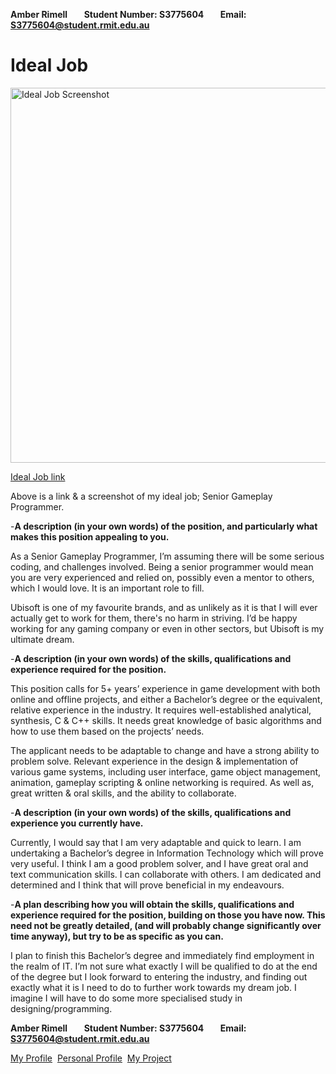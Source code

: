 **Amber Rimell&nbsp;&nbsp;&nbsp;&nbsp;&nbsp;&nbsp;&nbsp;&nbsp;Student Number: S3775604&nbsp;&nbsp;&nbsp;&nbsp;&nbsp;&nbsp;&nbsp;&nbsp;Email: S3775604@student.rmit.edu.au**

# Ideal Job

<img src="https://github.com/Amberrimell/amberrimell.github.io/blob/master/idealjob.png?raw=true" alt="Ideal Job Screenshot" width="600" height="600">

[Ideal Job link](https://www.ubisoft.com/en-US/careers/search.aspx#sr-post-id=743999684505222&is-redirect=true)

Above is a link & a screenshot of my ideal job; Senior Gameplay Programmer.

-**A description (in your own words) of the position, and particularly what makes this position appealing to you.**

As a Senior Gameplay Programmer, I’m assuming there will be some serious coding, and challenges involved. Being a senior programmer would mean you are very experienced and relied on, possibly even a mentor to others, which I would love. It is an important role to fill. 

Ubisoft is one of my favourite brands, and as unlikely as it is that I will ever actually get to work for them, there's no harm in striving. I’d be happy working for any gaming company or even in other sectors, but Ubisoft is my ultimate dream.

-**A description (in your own words) of the skills, qualifications and experience required for the position.**

This position calls for 5+ years’ experience in game development with both online and offline projects, and either a Bachelor’s degree or the equivalent, relative experience in the industry. It requires well-established analytical, synthesis, C & C++ skills. It needs great knowledge of basic algorithms and how to use them based on the projects’ needs. 

The applicant needs to be adaptable to change and have a strong ability to problem solve. Relevant experience in the design & implementation of various game systems, including user interface, game object management, animation, gameplay scripting & online networking is required. As well as, great written & oral skills, and the ability to collaborate.

-**A description (in your own words) of the skills, qualifications and experience you currently have.**

Currently, I would say that I am very adaptable and quick to learn. I am undertaking a Bachelor’s degree in Information Technology which will prove very useful. I think I am a good problem solver, and I have great oral and text communication skills. I can collaborate with others. I am dedicated and determined and I think that will prove beneficial in my endeavours.  

-**A plan describing how you will obtain the skills, qualifications and experience required for the position, building on those you have now. This need not be greatly detailed, (and will probably change significantly over time anyway), but try to be as specific as you can.**

I plan to finish this Bachelor’s degree and immediately find employment in the realm of IT. I’m not sure what exactly I will be qualified to do at the end of the degree but I look forward to entering the industry, and finding out exactly what it is I need to do to further work towards my dream job. I imagine I will have to do some more specialised study in designing/programming.

**Amber Rimell&nbsp;&nbsp;&nbsp;&nbsp;&nbsp;&nbsp;&nbsp;&nbsp;Student Number: S3775604&nbsp;&nbsp;&nbsp;&nbsp;&nbsp;&nbsp;&nbsp;&nbsp;Email: S3775604@student.rmit.edu.au**

[My Profile](https://amberrimell.github.io/introtoitassessment/myprofile) &nbsp;[Personal Profile](https://amberrimell.github.io/introtoitassessment/personalprofile) &nbsp;[My Project](https://amberrimell.github.io/introtoitassessment/myprojectidea)
